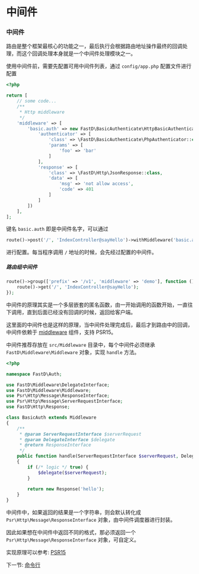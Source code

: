 # 中间件

### 中间件

路由是整个框架最核心的功能之一，最后执行会根据路由地址操作最终的回调处理，而这个回调处理本身就是一个中间件处理模块之一。

使用中间件前，需要先配置可用中间件列表，通过 `config/app.php` 配置文件进行配置

```php
<?php

return [
    // some code...
    /**
     * Http middleware
     */
    'middleware' => [
        'basic.auth' => new FastD\BasicAuthenticate\HttpBasicAuthentication([
            'authenticator' => [
                'class' => \FastD\BasicAuthenticate\PhpAuthenticator::class,
                'params' => [
                    'foo' => 'bar'
                ]
            ],
            'response' => [
                'class' => \FastD\Http\JsonResponse::class,
                'data' => [
                    'msg' => 'not allow access',
                    'code' => 401
                ]
            ]
        ])
    ],
];
```

键名 `basic.auth` 即是中间件名字，可以通过 

```php
route()->post('/', 'IndexController@sayHello')->withMiddleware('basic.auth');
```

进行配置。每当程序调用 `/` 地址的时候，会先经过配置的中间件。

##### 路由组中间件

```php
route()->group(['prefix' => '/v1', 'middleware' => 'demo'], function () {
    route()->get('/', 'IndexController@sayHello');
});
```

中间件的原理其实是一个多层嵌套的匿名函数，由一开始调用的函数开始，一直往下调用，直到后面已经没有回调的时候，返回给客户端。

这里面的中间件也是这样的原理，当中间件处理完成后，最后才到路由中的回调，中间件依赖于 [middleware](https://github.com/JanHuang/middleware) 组件，支持 PSR15。

中间件推荐存放在 `src/Middleware` 目录中，每个中间件必须继承 `FastD\Middleware\Middleware` 对象，实现 `handle` 方法。

```php
<?php

namespace FastD\Auth;

use FastD\Middleware\DelegateInterface;
use FastD\Middleware\Middleware;
use Psr\Http\Message\ResponseInterface;
use Psr\Http\Message\ServerRequestInterface;
use FastD\Http\Response;

class BasicAuth extends Middleware
{
    /**
     * @param ServerRequestInterface $serverRequest
     * @param DelegateInterface $delegate
     * @return ResponseInterface
     */
    public function handle(ServerRequestInterface $serverRequest, DelegateInterface $delegate)
    {
        if (/* logic */ true) {
            $delegate($serverRequest);
        }
        
        return new Response('hello');
    }
}
```

中间件中，如果返回的结果是一个字符串，则会默认转化成 `Psr\Http\Message\ResponseInterface` 对象，由中间件调度器进行封装。

因此如果想在中间件中返回不同的格式，那必须返回一个 `Psr\Http\Message\ResponseInterface` 对象，可自定义。

实现原理可以参考: [PSR15](https://github.com/php-fig/fig-standards/blob/master/proposed/http-middleware)

下一节: [命令行](zh-cn/3-3-database.md)
